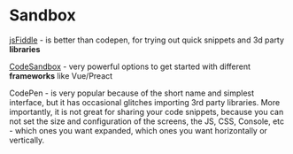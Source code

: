 # Sandbox

[jsFiddle](https://jsfiddle.net/) - is better than codepen, for trying out quick snippets and 3d party **libraries**

[CodeSandbox](https://codesandbox.io/s/) - very powerful options to get started with different **frameworks** like Vue/Preact

CodePen - is very popular because of the short name and simplest interface, but it has occasional glitches importing 3rd party libraries. More importantly, it is not great for sharing your code snippets, because you can not set the size and configuration of the screens, the JS, CSS, Console, etc - which ones you want expanded, which ones you want horizontally or vertically.









